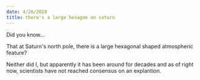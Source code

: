 ```yaml
---
date: 4/26/2020
title: there's a large hexagon on saturn
---
```


Did you know...

That at Saturn's north pole, there is a large hexagonal shaped atmospheric feature?

Neither did I, but apparently it has been around for decades and as of right now, scientists have not reached consensus
on an explantion.
